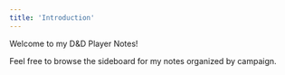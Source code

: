```yaml
---
title: 'Introduction'
---
```


Welcome to my D&D Player Notes!

Feel free to browse the sideboard for my notes organized by campaign.
